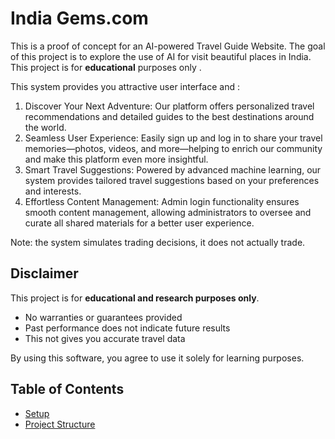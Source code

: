 # India Gems.com

This is a proof of concept for an AI-powered Travel Guide Website. The goal of this project is to explore the use of AI for visit beautiful places in India. This project is for **educational** purposes only .

This system provides you attractive user interface and  :

1. Discover Your Next Adventure: Our platform offers personalized travel recommendations and detailed guides to the best destinations around the world.
2. Seamless User Experience: Easily sign up and log in to share your travel memories—photos, videos, and more—helping to enrich our community and make this platform even       more insightful.
3. Smart Travel Suggestions: Powered by advanced machine learning, our system provides tailored travel suggestions based on your preferences and interests.
4. Effortless Content Management: Admin login functionality ensures smooth content management, allowing administrators to oversee and curate all shared materials for a         better user experience.

Note: the system simulates trading decisions, it does not actually trade.

## Disclaimer

This project is for **educational and research purposes only**.

- No warranties or guarantees provided
- Past performance does not indicate future results
- This not gives you accurate travel data 

By using this software, you agree to use it solely for learning purposes.

## Table of Contents
- [Setup](#setup)
- [Project Structure](#project-structure)
- [Contributing](#contributing)
- [Feature Requests](#feature-requests)

## Setup

Clone the repository:
```bash
git clone https://github.com/virattt/ai-hedge-fund.git
cd ai-hedge-fund
```

1. Install Poetry (if not already installed):
```bash
pip install django
```

2. Set up your environment variables:
```bash
# Create .env file for your API keys
cp .env.example .env
```

### Running the Hedge Fund
```bash
python manage.py runserver 8001 (Port address )
```

## Project Structure 
```
Ecommrce/
├── Ecommerce/
│   ├── Detils_all/                 
│   │   ├── templates
|   |       ├── datasend.html      
│   │   ├── models.py  
│   │   ├── urls.py       
│   │   ├── views.py.py        
│   │   ├── admin.py        
│   ├── Ecommerce                   
│   │   ├── settings.py
|   |   ├── urls.py
|   |   ├── Views.py        
│   ├── Media
│   ├── Static/admin
|   |   ├──Css
|   |   ├──img
|   |   ├──Java script
├   ├── Sign_up_in
|   |   ├── models.py
|   |   ├── views.py
|   |   ├── urls.py
|   ├── templates
|   |   ├── index.html
|   ├── manage.py
...
```

## Contributing

1. Fork the repository
2. Create a feature branch
3. Commit your changes
4. Push to the branch
5. Create a Pull Request

**Important**: Please keep your pull requests small and focused.  This will make it easier to review and merge.

## Feature Requests

If you have a feature request, please open an [issue]() and make it is tagged with `enhancement`.

